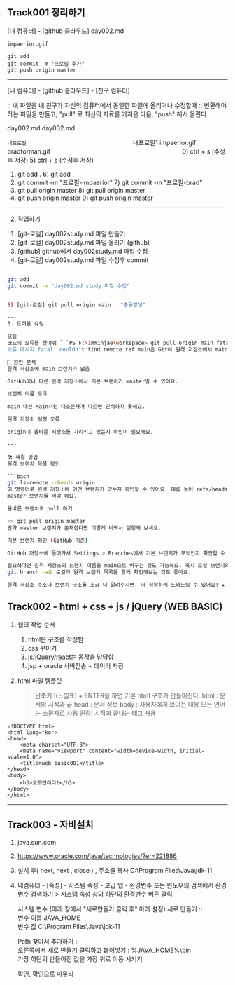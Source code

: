 ## Track001 정리하기

[내 컴퓨터] - [github 클라우드]
day002.md

```내프로필
impaerior.gif
```

``` 업로드시 사용한 방법
git add . 
git commit -m "프로필 추가"
git push origin master

```
---

[내 컴퓨터] - [github 클라우드] - [친구 컴퓨터]

:: 내 파일을 내 친구가 자신의 컴퓨터에서 동일한 파일에 올리거나 수정할때
:: 변환해야 하는 파일을 만들고, "pull" 로 최신의 자료를 가져온 다음, "push" 해서 올린다.

day002.md                                   day002.md

```내프로필                                  ```내프로필1
impaerior.gif                               bradforman.gif
```                                         ```
0) ctrl + s (수정후 저장)                     5) ctrl + s (수정후 저장)
1) git add .                                6) git add .  
2) git commit -m "프로필-impaerior"          7) git commit -m "프로필-brad"   
3) git pull origin master                   8) git pull origin master  
4) git push origin master                   9) git push origin master 

---

2. 작업하기

1) [git-로컬]  day002study.md 파일 만들기
2) [git-로컬]  day002study.md 파일 올리기 (github)
3) [github]  github에서 day002study.md 파일 수정
4) [git-로컬]  day002study.md 파일 수정후 commit

```bash

git add .
git commit -m "day002.md study 파일 수정"


5) [git-로컬] git pull origin main   "충돌발생"

---
3. 트러블 슈팅

오늘
코드의 오류를 찾아줘 ```PS F:\imminjae\workspace> git pull origin main fatal: couldn't find remote ref main
오류 메시지 fatal: couldn't find remote ref main은 Git이 원격 저장소에서 main이라는 브랜치를 찾을 수 없다는 뜻이에요. 이 문제는 보통 다음과 같은 이유로 발생합니다:

🧠 원인 분석
원격 저장소에 main 브랜치가 없음

GitHub이나 다른 원격 저장소에서 기본 브랜치가 master일 수 있어요.

브랜치 이름 오타

main 대신 Main처럼 대소문자가 다르면 인식하지 못해요.

원격 저장소 설정 오류

origin이 올바른 저장소를 가리키고 있는지 확인이 필요해요.

---

🛠️ 해결 방법
원격 브랜치 목록 확인

```bash
git ls-remote --heads origin
이 명령어로 원격 저장소에 어떤 브랜치가 있는지 확인할 수 있어요. 예를 들어 refs/heads/master가 보이면 main이 아니라
master 브랜치를 써야 해요.

올바른 브랜치로 pull 하기

```

```bash
>> git pull origin master
만약 master 브랜치가 존재한다면 이렇게 바꿔서 실행해 보세요.

기본 브랜치 확인 (GitHub 기준)

GitHub 저장소에 들어가서 Settings > Branches에서 기본 브랜치가 무엇인지 확인할 수 있어요.

필요하다면 원격 저장소의 브랜치 이름을 main으로 바꾸는 것도 가능해요. 혹시 로컬 브랜치와 원격 브랜치가 엇갈려 있다면,
git branch -a로 로컬과 원격 브랜치 목록을 함께 확인해보는 것도 좋아요.

원격 저장소 주소나 브랜치 구조를 조금 더 알려주시면, 더 정확하게 도와드릴 수 있어요! ★
```


## Track002 - html + css + js / jQuery (WEB BASIC)

1. 웹의 작업 순서
    1) html은 구조를 작성함
    2) css 꾸미기
    3) js/jQuery/react는 동작을 담당함
    4) jsp + oracle 서버전송 + 데이터 저장


2. html 파일 템플릿

    > 단축키 !(느낌표) + ENTER을 하면 기본 html 구조가 만들어진다.
    > html  : 문서의 시작과 끝
    > head  : 문서 정보
    > body  : 사용자에게 보이는 내용
    > 모든 언어는 소문자로 사용 권장! 
    > 시작과 끝나는 태그 사용


```
<!DOCTYPE html>
<html lang="ko">
<head>
    <meta charset="UTF-8">
    <meta name="viewport" content="width=device-width, initial-scale=1.0">
    <title>web_basic001</title>
</head>
<body>
    <h3>오랫만이다!</h3>
</body>
</html>

```

---
## Track003 - 자바설치

1) java.sun.com
2) https://www.oracle.com/java/technologies/?er=221886
3) 설치 후( next, next , close ) , 주소줄 복사
C:\Program Files\Java\jdk-11

4) 내컴퓨터 - [속성] - 시스템 속성 - 고급 탭 - 환경변수 
    또는 윈도우의 검색에서 환경변수 검색하기 > 시스템 속성 창의 하단의 환경변수 버튼 클릭


   시스템 변수 (아래 창에서 "새로만들기 클릭 후" 아래 설정)
   새로 만들기 ::         
    변수 이름   JAVA_HOME   
    변수 값     C:\Program Files\Java\jdk-11
   
   Path 찾아서 추가하기 ::    
    오른쪽에서 새로 만들기 클릭하고 붙여넣기 : %JAVA_HOME%\bin   
    가장 하단의 만들어진 값을 가장 위로 이동 시키기

    확인, 확인으로 마무리 